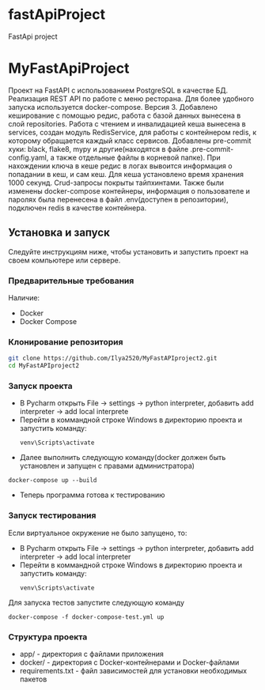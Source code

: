 # fastApiProject
FastApi project 
# MyFastApiProject

Проект на FastAPI с использованием PostgreSQL в качестве БД. Реализация REST API по работе с меню ресторана. Для более удобного запуска используется docker-compose. Версия 3. Добавлено кеширование с помощью редис, работа с базой данных вынесена в слой repositories. Работа с чтением и инвалидацией кеша вынесена в services, создан модуль RedisService, для работы с контейнером redis, к которому обращается каждый класс сервисов. Добавлены pre-commit хуки: black, flake8, mypy и другие(находятся в файле .pre-commit-config.yaml, а также отдельные файлы в корневой папке). При нахождении ключа в кеше редис в логах вывоится информация о попадании в кеш, и сам кеш. Для кеша установлено время хранения 1000 секунд. Crud-запросы покрыты тайпхинтами. Также были изменены docker-compose контейнеры, информация о пользователе и паролях была перенесена в файл .env(доступен в репозитории), подключен redis в качестве контейнера.
## Установка и запуск

Следуйте инструкциям ниже, чтобы установить и запустить проект на своем компьютере или сервере.

### Предварительные требования

Наличие:

- Docker
- Docker Compose

### Клонирование репозитория

```bash
git clone https://github.com/Ilya2520/MyFastAPIproject2.git
cd MyFastAPIproject2
```

### Запуск проекта

- В Pycharm открыть File -> settings -> python interpreter, добавить add interpreter -> add local interprete
- Перейти в коммандной строке Windows в директорию проекта и запустить команду:
  ```
  venv\Scripts\activate
  ```
- Далее выполнить следующую команду(docker должен быть установлен и запущен с правами администратора)
```
docker-compose up --build
```
- Теперь программа готова к тестированию

### Запуск тестирования
Если виртуальное окружение не было запущено, то:

- В Pycharm открыть File -> settings -> python interpreter, добавить add interpreter -> add local interpreter
- Перейти в коммандной строке Windows в директорию проекта и запустить команду:
  ```
  venv\Scripts\activate
  ```
Для запуска тестов запустите следующую команду
```
docker-compose -f docker-compose-test.yml up
```
### Структура проекта

- app/ - директория с файлами приложения
- docker/ - директория с Docker-контейнерами и Docker-файлами
- requirements.txt - файл зависимостей для установки необходимых пакетов
